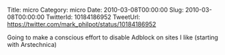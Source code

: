 Title: micro
Category: micro
Date: 2010-03-08T00:00:00
Slug: 2010-03-08T00:00:00
TwitterId: 10184186952
TweetUrl: https://twitter.com/mark_philpot/status/10184186952

Going to make a conscious effort to disable Adblock on sites I like (starting with Arstechnica)